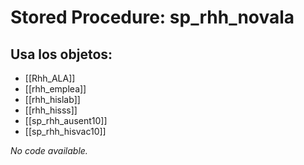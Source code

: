 # Stored Procedure: sp_rhh_novala

## Usa los objetos:
- [[Rhh_ALA]]
- [[rhh_emplea]]
- [[rhh_hislab]]
- [[rhh_hisss]]
- [[sp_rhh_ausent10]]
- [[sp_rhh_hisvac10]]

*No code available.*
